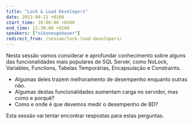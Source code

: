 ```yaml
---
title: "Lock & Load Developers"
date: 2013-09-21 +0100
start_time: 10:00:00 +0100
end_time: 11:30:00 +0100
speakers: ["nikoneugebauer"]
redirect_from: /sessao/lock-load-developers/
---
```

Nesta sessão vamos considerar e aprofundar conhecimento sobre alguns das funcionalidades mais populares de SQL Server, como NoLock, Variables, Functions, Tabelas Temporárias, Encapsulação e Constraints.

- Algumas deles trazem melhoramento de desempenho enquanto outras não.
- Algumas destas funcionalidades aumentam carga no servidor, mas como e porquê?
- Como e onde é que devemos medir o desempenho de BD?

Esta sessão vai tentar encontrar respostas para estas perguntas. 

